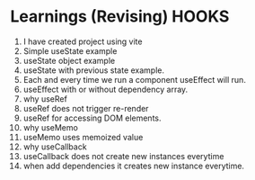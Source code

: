 # Learnings (Revising) HOOKS

1. I have created project using vite
2. Simple useState example
3. useState object example
4. useState with previous state example.
5. Each and every time we run a component useEffect will run.
6. useEffect with or without dependency array.
7. why useRef
8. useRef does not trigger re-render
9. useRef for accessing DOM elements.
10. why useMemo
11. useMemo uses memoized value
12. why useCallback
13. useCallback does not create new instances everytime
14. when add dependencies it creates new instance everytime.

